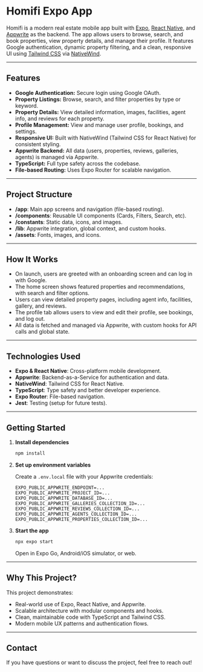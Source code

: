 # Homifi Expo App

Homifi is a modern real estate mobile app built with [Expo](https://expo.dev), [React Native](https://reactnative.dev/), and [Appwrite](https://appwrite.io/) as the backend. The app allows users to browse, search, and book properties, view property details, and manage their profile. It features Google authentication, dynamic property filtering, and a clean, responsive UI using [Tailwind CSS](https://tailwindcss.com/) via [NativeWind](https://www.nativewind.dev/).

---

## Features

- **Google Authentication:** Secure login using Google OAuth.
- **Property Listings:** Browse, search, and filter properties by type or keyword.
- **Property Details:** View detailed information, images, facilities, agent info, and reviews for each property.
- **Profile Management:** View and manage user profile, bookings, and settings.
- **Responsive UI:** Built with NativeWind (Tailwind CSS for React Native) for consistent styling.
- **Appwrite Backend:** All data (users, properties, reviews, galleries, agents) is managed via Appwrite.
- **TypeScript:** Full type safety across the codebase.
- **File-based Routing:** Uses Expo Router for scalable navigation.

---

## Project Structure

- **/app**: Main app screens and navigation (file-based routing).
- **/components**: Reusable UI components (Cards, Filters, Search, etc).
- **/constants**: Static data, icons, and images.
- **/lib**: Appwrite integration, global context, and custom hooks.
- **/assets**: Fonts, images, and icons.

---

## How It Works

- On launch, users are greeted with an onboarding screen and can log in with Google.
- The home screen shows featured properties and recommendations, with search and filter options.
- Users can view detailed property pages, including agent info, facilities, gallery, and reviews.
- The profile tab allows users to view and edit their profile, see bookings, and log out.
- All data is fetched and managed via Appwrite, with custom hooks for API calls and global state.

---

## Technologies Used

- **Expo & React Native**: Cross-platform mobile development.
- **Appwrite**: Backend-as-a-Service for authentication and data.
- **NativeWind**: Tailwind CSS for React Native.
- **TypeScript**: Type safety and better developer experience.
- **Expo Router**: File-based navigation.
- **Jest**: Testing (setup for future tests).

---

## Getting Started

1. **Install dependencies**
   ```bash
   npm install
   ```

2. **Set up environment variables**

   Create a `.env.local` file with your Appwrite credentials:
   ```
   EXPO_PUBLIC_APPWRITE_ENDPOINT=...
   EXPO_PUBLIC_APPWRITE_PROJECT_ID=...
   EXPO_PUBLIC_APPWRITE_DATABASE_ID=...
   EXPO_PUBLIC_APPWRITE_GALLERIES_COLLECTION_ID=...
   EXPO_PUBLIC_APPWRITE_REVIEWS_COLLECTION_ID=...
   EXPO_PUBLIC_APPWRITE_AGENTS_COLLECTION_ID=...
   EXPO_PUBLIC_APPWRITE_PROPERTIES_COLLECTION_ID=...
   ```

3. **Start the app**
   ```bash
   npx expo start
   ```

   Open in Expo Go, Android/iOS simulator, or web.

---

## Why This Project?

This project demonstrates:

- Real-world use of Expo, React Native, and Appwrite.
- Scalable architecture with modular components and hooks.
- Clean, maintainable code with TypeScript and Tailwind CSS.
- Modern mobile UX patterns and authentication flows.

---

## Contact

If you have questions or want to discuss the project, feel free to reach out!
